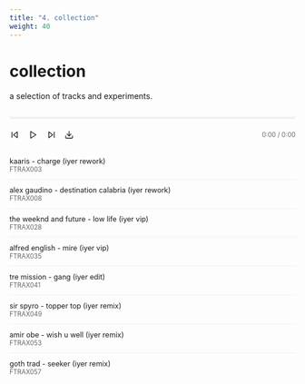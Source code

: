 ```yaml
---
title: "4. collection"
weight: 40
---
```


# collection

a selection of tracks and experiments.

<style>
.music-player {
  max-width: 100%;
  margin: 2em 0;
  padding-left: 0;
}


.player-controls {
  display: flex;
  align-items: center;
  justify-content: space-between;
  margin-bottom: 1em;
}

.control-buttons {
  display: flex;
  align-items: center;
  gap: 0.25em;
  margin-left: -0.25em;
}

.control-button {
  background: none;
  border: none;
  padding: 0.25em;
  cursor: pointer;
  color: var(--body-font-color);
  display: flex;
  align-items: center;
  justify-content: center;
  width: 28px;
  height: 28px;
}

.control-button:first-child {
  padding-left: 0;
}

.control-button svg {
  width: 16px;
  height: 16px;
}

.control-button:hover:not(:disabled) {
  background-color: rgba(0, 0, 0, 0.1);
  border-radius: 4px;
}

.control-button:disabled {
  opacity: 0.3;
  cursor: not-allowed;
}

.time-display {
  font-size: 0.8em;
  color: #666;
}


.track-title {
  font-weight: normal;
  font-size: 0.9em;
}

.track-info {
  color: #666;
  font-size: 0.8em;
}

.progress-bar {
  width: 100%;
  height: 4px;
  background: #f0f0f0;
  margin: 1em 0;
  cursor: pointer;
  position: relative;
}

.progress {
  height: 100%;
  background: #666;
  width: 0;
  transition: width 0.1s;
}


.track-list {
  list-style: none;
  padding: 0;
  padding-left: 0 !important;
  margin: 0;
  margin-left: 0 !important;
}

.track-item {
  padding: 0.75em 0;
  border-bottom: 1px solid #f0f0f0;
  cursor: pointer;
  display: flex;
  justify-content: space-between;
  align-items: center;
  transition: background 0.15s;
}

.track-item:hover {
  background: rgba(0, 0, 0, 0.06);
}

.track-item.active {
  background: rgba(0, 0, 0, 0.02);
}

/* Light mode active track */
@media (prefers-color-scheme: light) {
  .track-item.active .track-title {
    color: #0066cc;
  }
}

.theme-light .track-item.active .track-title {
  color: #0066cc;
}

.track-item.active:hover {
  background: rgba(0, 0, 0, 0.06);
}

.track-item:last-child {
  border-bottom: none;
}

.track-duration {
  font-size: 0.8em;
  color: #999;
}

@media (max-width: 600px) {
  .player-controls {
    gap: 0.5em;
  }
  
  .play-button {
    padding: 0.5em 1em;
  }
  
  .current-track {
    width: 100%;
    margin-top: 0.5em;
  }
}

@media (prefers-color-scheme: dark) {
  .track-info, .time-display {
    color: #999;
  }
  
  .track-item {
    border-bottom-color: #333;
  }
  
  .track-item:hover {
    background: rgba(255, 255, 255, 0.08);
  }
  
  .track-item.active {
    background: rgba(255, 255, 255, 0.03);
  }
  
  .track-item.active:hover {
    background: rgba(255, 255, 255, 0.08);
  }
  
  .control-button:hover {
    background: rgba(255, 255, 255, 0.1);
  }
  
  .control-button:disabled {
    opacity: 0.3;
  }
  
  .track-item.active .track-title {
    color: #00ff88;
  }
  
  .progress-bar {
    background: #2a2a2a;
  }
  
  .progress {
    background: #999;
  }
}
</style>

<div class="music-player">
  <div class="progress-bar" id="progressBar">
    <div class="progress" id="progress"></div>
  </div>
  
  <div class="player-controls">
    <div class="control-buttons">
      <button class="control-button" id="prevButton" title="Previous track">
        <svg viewBox="0 0 24 24" fill="none" stroke="currentColor" stroke-width="2" stroke-linecap="round" stroke-linejoin="round">
          <polygon points="19 20 9 12 19 4 19 20"></polygon>
          <line x1="5" y1="19" x2="5" y2="5"></line>
        </svg>
      </button>
      <button class="control-button" id="playButton" title="Play/Pause">
        <svg class="play-icon" viewBox="0 0 24 24" fill="none" stroke="currentColor" stroke-width="2" stroke-linecap="round" stroke-linejoin="round">
          <polygon points="5 3 19 12 5 21 5 3"></polygon>
        </svg>
        <svg class="pause-icon" style="display: none;" viewBox="0 0 24 24" fill="none" stroke="currentColor" stroke-width="2" stroke-linecap="round" stroke-linejoin="round">
          <rect x="6" y="4" width="4" height="16"></rect>
          <rect x="14" y="4" width="4" height="16"></rect>
        </svg>
      </button>
      <button class="control-button" id="nextButton" title="Next track">
        <svg viewBox="0 0 24 24" fill="none" stroke="currentColor" stroke-width="2" stroke-linecap="round" stroke-linejoin="round">
          <polygon points="5 4 15 12 5 20 5 4"></polygon>
          <line x1="19" y1="5" x2="19" y2="19"></line>
        </svg>
      </button>
      <button class="control-button" id="downloadButton" title="Download current track">
        <svg viewBox="0 0 24 24" fill="none" stroke="currentColor" stroke-width="2" stroke-linecap="round" stroke-linejoin="round">
          <path d="M21 15v4a2 2 0 0 1-2 2H5a2 2 0 0 1-2-2v-4"></path>
          <polyline points="7 10 12 15 17 10"></polyline>
          <line x1="12" y1="15" x2="12" y2="3"></line>
        </svg>
      </button>
    </div>
    <span class="time-display" id="timeDisplay">0:00 / 0:00</span>
  </div>
  
  <ul class="track-list" id="trackList">
    <li class="track-item" data-src="https://tracks.auteur.ing/file/auteuring/FTRAX003%20Kaaris%20-%20Charge%20(Iyer%20Rework).mp3" data-title="kaaris - charge (iyer rework)" data-info="FTRAX003">
      <div>
        <div class="track-title">kaaris - charge (iyer rework)</div>
        <div class="track-info">FTRAX003</div>
      </div>
      <div class="track-duration"></div>
    </li>
    <li class="track-item" data-src="https://tracks.auteur.ing/file/auteuring/FTRAX008%20Alex%20Gaudino%20-%20Destination%20Calabria%20(Iyer%20Rework).mp3" data-title="alex gaudino - destination calabria (iyer rework)" data-info="FTRAX008">
      <div>
        <div class="track-title">alex gaudino - destination calabria (iyer rework)</div>
        <div class="track-info">FTRAX008</div>
      </div>
      <div class="track-duration"></div>
    </li>
    <li class="track-item" data-src="https://tracks.auteur.ing/file/auteuring/FTRAX028%20The%20Weeknd%20and%20Future%20-%20Low%20Life%20(Iyer%20VIP).mp3" data-title="the weeknd and future - low life (iyer vip)" data-info="FTRAX028">
      <div>
        <div class="track-title">the weeknd and future - low life (iyer vip)</div>
        <div class="track-info">FTRAX028</div>
      </div>
      <div class="track-duration"></div>
    </li>
    <li class="track-item" data-src="https://tracks.auteur.ing/file/auteuring/FTRAX035%20Alfred%20English%20-%20Mire%20(Iyer%20VIP).mp3" data-title="alfred english - mire (iyer vip)" data-info="FTRAX035">
      <div>
        <div class="track-title">alfred english - mire (iyer vip)</div>
        <div class="track-info">FTRAX035</div>
      </div>
      <div class="track-duration"></div>
    </li>
    <li class="track-item" data-src="https://tracks.auteur.ing/file/auteuring/FTRAX041%20Tre%20Mission%20-%20Gang%20(iyer%20edit).mp3" data-title="tre mission - gang (iyer edit)" data-info="FTRAX041">
      <div>
        <div class="track-title">tre mission - gang (iyer edit)</div>
        <div class="track-info">FTRAX041</div>
      </div>
      <div class="track-duration"></div>
    </li>
    <li class="track-item" data-src="https://tracks.auteur.ing/file/auteuring/FTRAX049%20Sir%20Spyro%20-%20Topper%20Top%20(Iyer%20Remix).mp3" data-title="sir spyro - topper top (iyer remix)" data-info="FTRAX049">
      <div>
        <div class="track-title">sir spyro - topper top (iyer remix)</div>
        <div class="track-info">FTRAX049</div>
      </div>
      <div class="track-duration"></div>
    </li>
    <li class="track-item" data-src="https://tracks.auteur.ing/file/auteuring/FTRAX053%20Amir%20Obe%20-%20Wish%20U%20Well%20(iyer%20Remix).mp3" data-title="amir obe - wish u well (iyer remix)" data-info="FTRAX053">
      <div>
        <div class="track-title">amir obe - wish u well (iyer remix)</div>
        <div class="track-info">FTRAX053</div>
      </div>
      <div class="track-duration"></div>
    </li>
    <li class="track-item" data-src="https://tracks.auteur.ing/file/auteuring/FTRAX057%20GOTH%20TRAD%20-%20SEEKER%20(IYER%20REMIX).mp3" data-title="goth trad - seeker (iyer remix)" data-info="FTRAX057">
      <div>
        <div class="track-title">goth trad - seeker (iyer remix)</div>
        <div class="track-info">FTRAX057</div>
      </div>
      <div class="track-duration"></div>
    </li>
  </ul>
</div>

<script>
const audio = new Audio();
const playButton = document.getElementById('playButton');
const prevButton = document.getElementById('prevButton');
const nextButton = document.getElementById('nextButton');
const downloadButton = document.getElementById('downloadButton');
const progressBar = document.getElementById('progressBar');
const progress = document.getElementById('progress');
const timeDisplay = document.getElementById('timeDisplay');
const trackList = document.getElementById('trackList');
const trackItems = document.querySelectorAll('.track-item');

let currentTrackIndex = -1;
let isPlaying = false;

// Format time in mm:ss
function formatTime(seconds) {
  const mins = Math.floor(seconds / 60);
  const secs = Math.floor(seconds % 60);
  return `${mins}:${secs.toString().padStart(2, '0')}`;
}

// Load and play track
function loadTrack(index) {
  if (index < 0 || index >= trackItems.length) return;
  
  const track = trackItems[index];
  const src = track.dataset.src;
  const title = track.dataset.title;
  const info = track.dataset.info;
  
  // Update active state
  trackItems.forEach(item => item.classList.remove('active'));
  track.classList.add('active');
  
  // Load audio
  audio.src = src;
  currentTrackIndex = index;
  
  // Update button states
  prevButton.disabled = index === 0;
  nextButton.disabled = index === trackItems.length - 1;
  downloadButton.disabled = false;
  
  // Auto play if already playing
  if (isPlaying) {
    audio.play();
  }
}

// Update play/pause icon
function updatePlayPauseIcon() {
  const playIcon = playButton.querySelector('.play-icon');
  const pauseIcon = playButton.querySelector('.pause-icon');
  
  if (isPlaying) {
    playIcon.style.display = 'none';
    pauseIcon.style.display = 'block';
  } else {
    playIcon.style.display = 'block';
    pauseIcon.style.display = 'none';
  }
}

// Play/pause toggle
playButton.addEventListener('click', () => {
  if (currentTrackIndex === -1) {
    loadTrack(0);
  }
  
  if (isPlaying) {
    audio.pause();
    isPlaying = false;
  } else {
    audio.play();
    isPlaying = true;
  }
  updatePlayPauseIcon();
});

// Track click handler
trackItems.forEach((track, index) => {
  track.addEventListener('click', () => {
    loadTrack(index);
    audio.play();
    isPlaying = true;
    updatePlayPauseIcon();
  });
});

// Update progress
audio.addEventListener('timeupdate', () => {
  const percent = (audio.currentTime / audio.duration) * 100;
  progress.style.width = percent + '%';
  
  timeDisplay.textContent = `${formatTime(audio.currentTime)} / ${formatTime(audio.duration || 0)}`;
});

// Progress bar click
progressBar.addEventListener('click', (e) => {
  if (audio.duration) {
    const percent = e.offsetX / progressBar.offsetWidth;
    audio.currentTime = percent * audio.duration;
  }
});

// Auto play next track
audio.addEventListener('ended', () => {
  if (currentTrackIndex < trackItems.length - 1) {
    loadTrack(currentTrackIndex + 1);
    audio.play();
  } else {
    isPlaying = false;
    updatePlayPauseIcon();
  }
});

// Handle loading errors
audio.addEventListener('error', () => {
  isPlaying = false;
  updatePlayPauseIcon();
});

// Previous button
prevButton.addEventListener('click', () => {
  if (currentTrackIndex > 0) {
    loadTrack(currentTrackIndex - 1);
    if (isPlaying) {
      audio.play();
    }
  }
});

// Next button
nextButton.addEventListener('click', () => {
  if (currentTrackIndex < trackItems.length - 1) {
    loadTrack(currentTrackIndex + 1);
    if (isPlaying) {
      audio.play();
    }
  }
});

// Initialize button states
prevButton.disabled = true;
nextButton.disabled = true;
downloadButton.disabled = true;

// Download button
downloadButton.addEventListener('click', () => {
  if (currentTrackIndex >= 0) {
    const track = trackItems[currentTrackIndex];
    const src = track.dataset.src;
    const title = track.dataset.title;
    const info = track.dataset.info;
    
    // Create a temporary link and trigger download
    const a = document.createElement('a');
    a.href = src;
    a.download = `${info} ${title}.mp3`;
    document.body.appendChild(a);
    a.click();
    document.body.removeChild(a);
  }
});
</script>